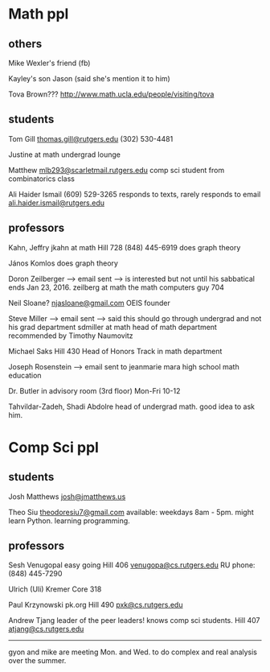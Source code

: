 Math ppl
=========

others
-------
Mike Wexler's friend (fb)

Kayley's son Jason (said she's mention it to him)

Tova Brown???
http://www.math.ucla.edu/people/visiting/tova


students
----------
Tom Gill
thomas.gill@rutgers.edu
(302) 530-4481

Justine
at math undergrad lounge

Matthew
mlb293@scarletmail.rutgers.edu
comp sci student from combinatorics class

Ali Haider Ismail
(609) 529-3265
responds to texts, rarely responds to email
ali.haider.ismail@rutgers.edu


professors
----------
Kahn, Jeffry
jkahn at math
Hill 728
(848) 445-6919
does graph theory

János Komlos
does graph theory

Doron Zeilberger --> email sent --> is interested but not until his sabbatical ends Jan 23, 2016.
zeilberg at math
the math computers guy
704

Neil Sloane?
njasloane@gmail.com
OEIS founder

Steve Miller --> email sent --> said this should go through undergrad and not his grad department
sdmiller at math
head of math department
recommended by Timothy Naumovitz

Michael Saks
Hill 430
Head of Honors Track in math department

Joseph Rosenstein --> email sent to jeanmarie mara
high school math education

Dr. Butler
in advisory room (3rd floor)
Mon-Fri 10-12

Tahvildar-Zadeh, Shadi Abdolre
head of undergrad math.
good idea to ask him.



Comp Sci ppl
============

students
-----------
Josh Matthews
josh@jmatthews.us

Theo Siu
theodoresiu7@gmail.com
available: weekdays 8am - 5pm.
might learn Python. learning programming.



professors
------------
Sesh Venugopal
easy going
Hill 406
venugopa@cs.rutgers.edu
RU phone: (848) 445-7290


Ulrich (Uli) Kremer
Core 318

Paul Krzynowski
pk.org
Hill 490
pxk@cs.rutgers.edu


Andrew Tjang
leader of the peer leaders!  knows comp sci students.
Hill 407
atjang@cs.rutgers.edu







----------------------
gyon and mike are meeting Mon. and Wed. to do complex and real analysis over the summer.